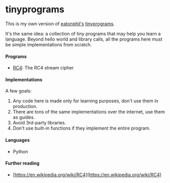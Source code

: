 # tinyprograms

This is my own version of
[eatonphil's](https://github.com/eatonphil/tinyprograms)
[tinyprograms](https://tinyprograms.org/).

It's the same idea: a collection of tiny programs that may help you learn a
language. Beyond hello world and library calls, all the programs here must be
simple implementations from scratch.

#### Programs

- [RC4](./rc4): The RC4 stream cipher

#### Implementations

A few goals:
1. Any code here is made only for learning purposes, don't use them in
production.
2. There are tons of the same implementations over the internet, use them as
guides.
3. Avoid 3rd-party libraries.
4. Don't use built-in functions if they implement the entire program.

#### Languages

- Python

#### Further reading
- [https://en.wikipedia.org/wiki/RC4](https://en.wikipedia.org/wiki/RC4)
